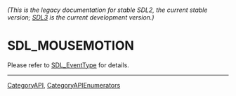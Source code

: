 ###### (This is the legacy documentation for stable SDL2, the current stable version; [SDL3](https://wiki.libsdl.org/SDL3/) is the current development version.)
# SDL_MOUSEMOTION

Please refer to [SDL_EventType](SDL_EventType) for details.

----
[CategoryAPI](CategoryAPI), [CategoryAPIEnumerators](CategoryAPIEnumerators)

